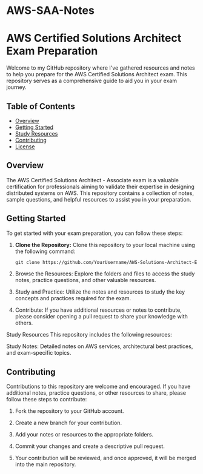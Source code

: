 # AWS-SAA-Notes
# AWS Certified Solutions Architect Exam Preparation

Welcome to my GitHub repository where I've gathered resources and notes to help you prepare for the AWS Certified Solutions Architect exam. This repository serves as a comprehensive guide to aid you in your exam journey.

## Table of Contents

- [Overview](#overview)
- [Getting Started](#getting-started)
- [Study Resources](#study-resources)
- [Contributing](#contributing)
- [License](#license)

## Overview

The AWS Certified Solutions Architect - Associate exam is a valuable certification for professionals aiming to validate their expertise in designing distributed systems on AWS. This repository contains a collection of notes, sample questions, and helpful resources to assist you in your preparation.

## Getting Started

To get started with your exam preparation, you can follow these steps:

1. **Clone the Repository:** Clone this repository to your local machine using the following command:

   ```markdown
   git clone https://github.com/YourUsername/AWS-Solutions-Architect-Exam-Prep.git

2. Browse the Resources: Explore the folders and files to access the study notes, practice questions, and other valuable resources.

3. Study and Practice: Utilize the notes and resources to study the key concepts and practices required for the exam.

4. Contribute: If you have additional resources or notes to contribute, please consider opening a pull request to share your knowledge with others.

Study Resources
This repository includes the following resources:

Study Notes: Detailed notes on AWS services, architectural best practices, and exam-specific topics.

## Contributing

Contributions to this repository are welcome and encouraged. If you have additional notes, practice questions, or other resources to share, please follow these steps to contribute:

1. Fork the repository to your GitHub account.

2. Create a new branch for your contribution.

3. Add your notes or resources to the appropriate folders.

4. Commit your changes and create a descriptive pull request.

5. Your contribution will be reviewed, and once approved, it will be merged into the main repository.
